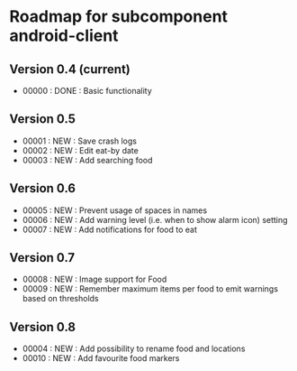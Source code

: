 # Roadmap for subcomponent android-client

## Version 0.4 (current)
* 00000 : DONE : Basic functionality

## Version 0.5
* 00001 : NEW  : Save crash logs
* 00002 : NEW  : Edit eat-by date
* 00003 : NEW  : Add searching food

## Version 0.6
* 00005 : NEW  : Prevent usage of spaces in names
* 00006 : NEW  : Add warning level (i.e. when to show alarm icon) setting
* 00007 : NEW  : Add notifications for food to eat

## Version 0.7
* 00008 : NEW  : Image support for Food
* 00009 : NEW  : Remember maximum items per food to emit warnings based on thresholds

## Version 0.8
* 00004 : NEW  : Add possibility to rename food and locations
* 00010 : NEW  : Add favourite food markers
